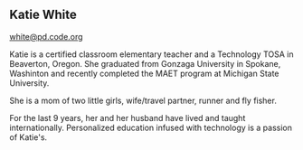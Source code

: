 ## Katie White

[white@pd.code.org](mailto:white@pd.code.org)

Katie is a certified classroom elementary teacher and a Technology TOSA in Beaverton, Oregon. She graduated from Gonzaga University in Spokane, Washinton and recently completed the MAET program at Michigan State University. 

She is a mom of two little girls, wife/travel partner, runner and fly fisher. 

For the last 9 years, her and her husband have lived and taught internationally. Personalized education infused with technology is a passion of Katie's. 